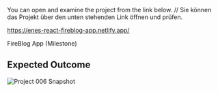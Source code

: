 You can open and examine the project from the link below. // Sie können das Projekt über den unten stehenden Link öffnen und prüfen.

https://enes-react-fireblog-app.netlify.app/


FireBlog App (Milestone)

## Expected Outcome

![Project 006 Snapshot](fireblog.gif)

